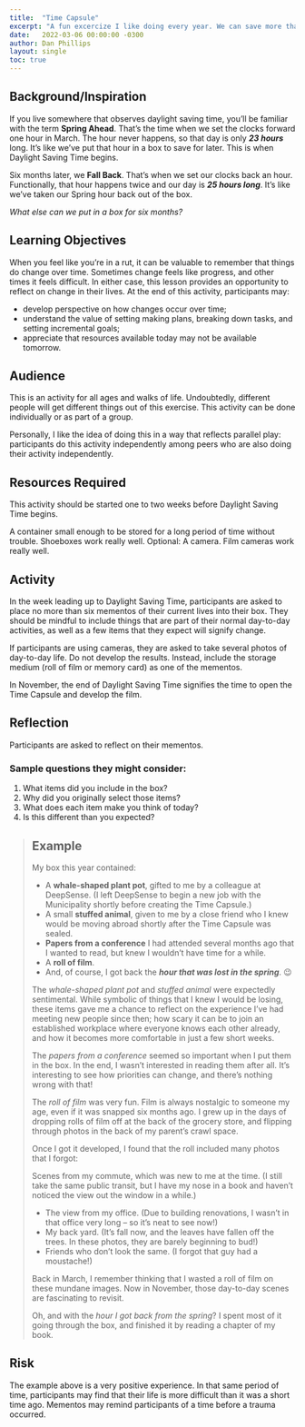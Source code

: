 ```yaml
---
title:  "Time Capsule"
excerpt: "A fun excercize I like doing every year. We can save more than daylight when we Spring Ahead."
date:   2022-03-06 00:00:00 -0300
author: Dan Phillips
layout: single
toc: true
---
```


## Background/Inspiration

If you live somewhere that observes daylight saving time, you’ll be familiar with the term **Spring Ahead**. That’s the time when we set the clocks forward one hour in March. The hour never happens, so that day is only ***23 hours*** long. It’s like we’ve put that hour in a box to save for later. This is when Daylight Saving Time begins.

Six months later, we **Fall Back**. That’s when we set our clocks back an hour. Functionally, that hour happens twice and our day is ***25 hours long***. It’s like we’ve taken our Spring hour back out of the box.

*What else can we put in a box for six months?*

## Learning Objectives
When you feel like you’re in a rut, it can be valuable to remember that things do change over time. Sometimes change feels like progress, and other times it feels difficult. In either case, this lesson provides an opportunity to reflect on change in their lives. At the end of this activity, participants may:

* develop perspective on how changes occur over time;
* understand the value of setting making plans, breaking down tasks, and setting incremental goals;
* appreciate that resources available today may not be available tomorrow.

## Audience
This is an activity for all ages and walks of life. Undoubtedly, different people will get different things out of this exercise. This activity can be done individually or as part of a group.

Personally, I like the idea of doing this in a way that reflects parallel play: participants do this activity independently among peers who are also doing their activity independently.

## Resources Required

This activity should be started one to two weeks before Daylight Saving Time begins.

A container small enough to be stored for a long period of time without trouble. Shoeboxes work really well.
Optional: A camera. Film cameras work really well.

## Activity

In the week leading up to Daylight Saving Time, participants are asked to place no more than six mementos of their current lives into their box. They should be mindful to include things that are part of their normal day-to-day activities, as well as a few items that they expect will signify change.

If participants are using cameras, they are asked to take several photos of day-to-day life. Do not develop the results. Instead, include the storage medium (roll of film or memory card) as one of the mementos.

In November, the end of Daylight Saving Time signifies the time to open the Time Capsule and develop the film.

## Reflection
Participants are asked to reflect on their mementos.

### Sample questions they might consider:

1. What items did you include in the box?
2. Why did you originally select those items?
3. What does each item make you think of today?
4. Is this different than you expected?

>## Example
>
>My box this year contained:
>
>* A **whale-shaped plant pot**, gifted to me by a colleague at DeepSense. (I left DeepSense to begin a new job with the Municipality shortly before creating the Time Capsule.)
>* A small **stuffed animal**, given to me by a close friend who I knew would be moving abroad shortly after the Time Capsule was sealed.
>* **Papers from a conference** I had attended several months ago that I wanted to read, but knew I wouldn’t have time for a while.
>* A **roll of film**.
>* And, of course, I got back the ***hour that was lost in the spring***. 😉
>
>The *whale-shaped plant pot* and *stuffed animal* were expectedly sentimental. While symbolic of things that I knew I would be losing, these items gave me a chance to reflect on the experience I’ve had meeting new people since then; how scary it can be to join an established workplace where everyone knows each other already, and how it becomes more comfortable in just a few short weeks.
>
>The *papers from a conference* seemed so important when I put them in the box. In the end, I wasn’t interested in reading them after all. It’s interesting to see how priorities can change, and there’s nothing wrong with that!
>
>The *roll of film* was very fun. Film is always nostalgic to someone my age, even if it was snapped six months ago. I grew up in the days of dropping rolls of film off at the back of the grocery store, and flipping through photos in the back of my parent’s crawl space.
>
>Once I got it developed, I found that the roll included many photos that I forgot:
>
>Scenes from my commute, which was new to me at the time. (I still take the same public transit, but I have my nose in a book and haven’t noticed the view out the window in a while.)
>* The view from my office. (Due to building renovations, I wasn’t in that office very long – so it’s neat to see now!)
>* My back yard. (It’s fall now, and the leaves have fallen off the trees. In these photos, they are barely beginning to bud!)
>* Friends who don’t look the same. (I forgot that guy had a moustache!)
>
>Back in March, I remember thinking that I wasted a roll of film on these mundane images. Now in November, those day-to-day scenes are fascinating to revisit.
>
>Oh, and with the *hour I got back from the spring*? I spent most of it going through the box, and finished it by reading a chapter of my book.

## Risk

The example above is a very positive experience. In that same period of time, participants may find that their life is more difficult than it was a short time ago. Mementos may remind participants of a time before a trauma occurred.
